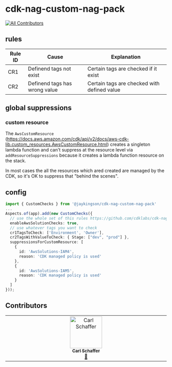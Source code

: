 # cdk-nag-custom-nag-pack

[![All Contributors](https://img.shields.io/github/all-contributors/JohannesKonings/cdk-nag-custom-nag-pack?color=ee8449&style=flat-square)](#contributors)

## rules

| Rule ID | Cause                         | Explanation                                 |
| ------- | ----------------------------- | ------------------------------------------- |
| CR1     | Definend tags not exist       | Certain tags are checked if it exist        |
| CR2     | Definend tags has wrong value | Certain tags are checked with defined value |

## global suppressions

### custom resource

The `AwsCustomResource` (https://docs.aws.amazon.com/cdk/api/v2/docs/aws-cdk-lib.custom_resources.AwsCustomResource.html) creates a singleton lambda function and can't suppress at the resource level via `addResourceSuppressions` because it creates a lambda function resource on the stack.

In most cases the all the resources which ared created are managed by the CDK, so it's OK to suppress that "behind the scenes".

## config

```typescript
import { CustomChecks } from '@jaykingson/cdk-nag-custom-nag-pack'
...
Aspects.of(app).add(new CustomChecks({
  // use the whole set of this rules https://github.com/cdklabs/cdk-nag/blob/main/RULES.md#awssolutions
  enableAwsSolutionChecks: true,
  // use whatever tags you want to check
  cr1TagsToCheck: ['Environment', 'Owner'],
  cr2TagsWithValueToCheck: { Stage: ["dev", "prod"] },
  suppressionsForCustomResource: [
    {
      id: 'AwsSolutions-IAM4',
      reason: 'CDK managed policy is used'
    },
    {
      id: 'AwsSolutions-IAM5',
      reason: 'CDK managed policy is used'
    }
  ]
}));
```

## Contributors

<!-- ALL-CONTRIBUTORS-LIST:START - Do not remove or modify this section -->
<!-- prettier-ignore-start -->
<!-- markdownlint-disable -->
<table>
  <tbody>
    <tr>
      <td align="center" valign="top" width="14.28%"><a href="http://deltikron.schafferhome.de"><img src="https://avatars.githubusercontent.com/u/12151238?v=4?s=100" width="100px;" alt="Carl Schaffer"/><br /><sub><b>Carl Schaffer</b></sub></a><br /><a href="#ideas-DeltiKron" title="Ideas, Planning, & Feedback">🤔</a></td>
    </tr>
  </tbody>
</table>

<!-- markdownlint-restore -->
<!-- prettier-ignore-end -->

<!-- ALL-CONTRIBUTORS-LIST:END -->
